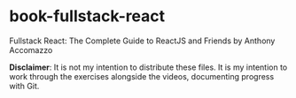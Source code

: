 # book-fullstack-react
 Fullstack React: The Complete Guide to ReactJS and Friends by Anthony Accomazzo

**Disclaimer**: It is not my intention to distribute these files. It is my intention to work through the exercises alongside the videos, documenting progress with Git.
